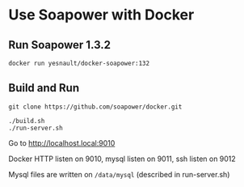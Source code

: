 Use Soapower with Docker
======

Run Soapower 1.3.2
----
```
docker run yesnault/docker-soapower:132
```

Build and Run
-----------
```
git clone https://github.com/soapower/docker.git

./build.sh
./run-server.sh
````

Go to http://localhost.local:9010

Docker HTTP listen on 9010, mysql listen on 9011, ssh listen on 9012

Mysql files are written on `/data/mysql` (described in run-server.sh)
